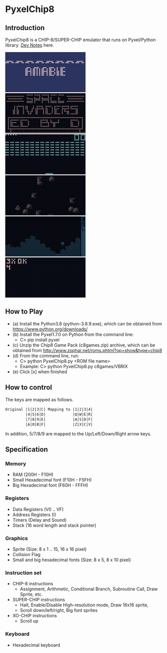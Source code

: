 # PyxelChip8

## Introduction

PyxelChip8 is a CHIP-8/SUPER-CHIP emulator that runs on Pyxel/Python library.
[Dev Notes](https://github.com/jay-kumogata/PyxelChip8/blob/main/doc/220505_DevNotes.md) here.

<img src="https://github.com/jay-kumogata/PyxelChip8/blob/main/screenshots/amabie02.gif" width="256"> <img src="https://github.com/jay-kumogata/PyxelChip8/blob/main/screenshots/invaders01.gif" width="256"> <img src="https://github.com/jay-kumogata/PyxelChip8/blob/main/screenshots/brix01.gif" width="256"> <img src="https://github.com/jay-kumogata/PyxelChip8/blob/main/screenshots/dodge01.gif" width="256">  <img src="https://github.com/jay-kumogata/PyxelChip8/blob/main/screenshots/lunar01.gif" width="256"> <img src="https://github.com/jay-kumogata/PyxelChip8/blob/main/screenshots/test_opcode.gif" width="256"> 

## How to Play

- (a) Install the Python3.8 (python-3.8.9.exe), which can be obtained from https://www.python.org/downloads/
- (b) Install the Pyxel1.7.0 on Python from the command line:  
  - C> pip install pyxel
- (c) Unzip the Chip8 Game Pack (c8games.zip) archive, which can be obtained from http://www.zophar.net/roms.phtml?op=show&type=chip8
- (d) From the command line, run:
  - C> python PyxelChip8.py \<ROM file name\>
  - Example: C> python PyxelChip8.py c8games/VBRIX
- (e) Click [x] when finished

## How to control
  
The keys are mapped as follows.

	Original |1|2|3|C| Mapping to |1|2|3|4|
	         |4|5|6|D|            |Q|W|E|R|
	         |7|8|9|E|            |A|S|D|F|
	         |A|0|B|F|            |Z|X|C|V|

In addition, 5/7/8/9 are mapped to the Up/Left/Down/Right arrow keys.

## Specification
### Memory
- RAM (200H - F10H)
- Small Hexadecimal font (F10H - F5FH)
- Big Hexadecimal font (F60H - FFFH)

### Registers
- Data Registers (V0 .. VF)
- Address Registers (I)
- Timers (Delay and Sound)
- Stack (16 word length and stack pointer)

### Graphics
- Sprite (Size: 8 x 1 .. 15, 16 x 16 pixel)
- Collision Flag
- Small and big hexadecimal fonts (Size: 8 x 5, 8 x 10 pixel)

### Instruction set
- CHIP-8 instructions 
  - Assignment, Arithmetic, Conditional Branch, Subroutine Call, Draw Sprite, etc.
- SUPER-CHIP instructions 
  - Halt, Enable/Disable High-resolution mode, Draw 16x16 sprite, 
  - Scroll down/left/right, Big font sprites
- XO-CHIP instructions
  - Scroll up

### Keyboard
- Hexadecimal keyboard
